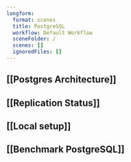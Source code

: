 ```yaml
---
longform:
  format: scenes
  title: PostgreSQL
  workflow: Default Workflow
  sceneFolder: /
  scenes: []
  ignoredFiles: []
---
```

## [[Postgres Architecture]]

## [[Replication Status]]

## [[Local setup]]

## [[Benchmark PostgreSQL]]






